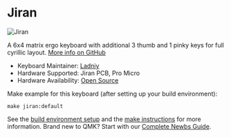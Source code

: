 # Jiran

![Jiran](https://i.imgur.com/yQLAejM.png)

A 6x4 matrix ergo keyboard with additional 3 thumb and 1 pinky keys for full cyrillic layout. [More info on GitHub](https://github.com/Ladniy/jiran-keyboard)

* Keyboard Maintainer: [Ladniy](https://github.com/Ladniy)
* Hardware Supported: Jiran PCB, Pro Micro
* Hardware Availability: [Open Source](https://github.com/Ladniy/jiran-breakoff)

Make example for this keyboard (after setting up your build environment):

    make jiran:default

See the [build environment setup](https://docs.qmk.fm/#/getting_started_build_tools) and the [make instructions](https://docs.qmk.fm/#/getting_started_make_guide) for more information. Brand new to QMK? Start with our [Complete Newbs Guide](https://docs.qmk.fm/#/newbs).